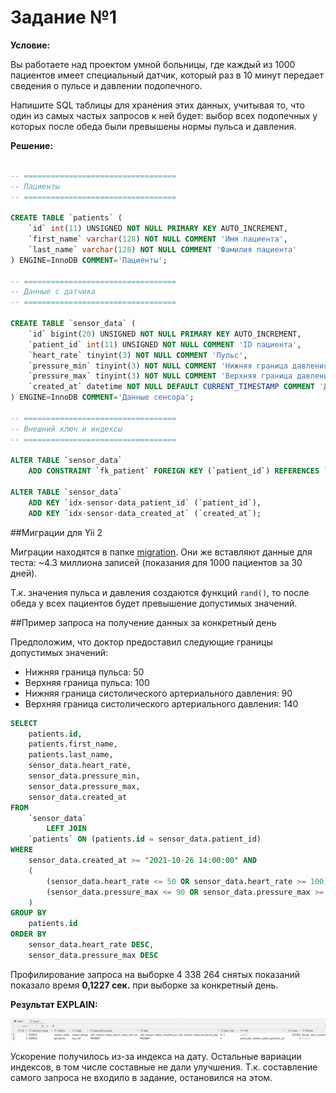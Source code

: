 # Задание №1

**Условие:** 

Вы работаете над проектом умной больницы, где каждый из 1000 пациентов имеет специальный датчик, который раз в 10 минут передает сведения о пульсе и давлении подопечного.  

Напишите SQL таблицы для хранения этих данных, учитывая то, что один из самых частых запросов к ней будет: выбор всех подопечных у которых после обеда были превышены нормы пульса и давления.

**Решение:**

```sql

-- ==================================
-- Пациенты
-- ==================================

CREATE TABLE `patients` (
    `id` int(11) UNSIGNED NOT NULL PRIMARY KEY AUTO_INCREMENT,
    `first_name` varchar(128) NOT NULL COMMENT 'Имя пациента',
    `last_name` varchar(128) NOT NULL COMMENT 'Фамилия пациента'
) ENGINE=InnoDB COMMENT='Пациенты';

-- ==================================
-- Данные с датчика
-- ==================================

CREATE TABLE `sensor_data` (
    `id` bigint(20) UNSIGNED NOT NULL PRIMARY KEY AUTO_INCREMENT,
    `patient_id` int(11) UNSIGNED NOT NULL COMMENT 'ID пациента',
    `heart_rate` tinyint(3) NOT NULL COMMENT 'Пульс',
    `pressure_min` tinyint(3) NOT NULL COMMENT 'Нижняя граница давления',
    `pressure_max` tinyint(3) NOT NULL COMMENT 'Верхняя граница давления',
    `created_at` datetime NOT NULL DEFAULT CURRENT_TIMESTAMP COMMENT 'Дата и время измерения'
) ENGINE=InnoDB COMMENT='Данные сенсора';

-- ==================================
-- Внешний ключ и индексы
-- ==================================

ALTER TABLE `sensor_data`
    ADD CONSTRAINT `fk_patient` FOREIGN KEY (`patient_id`) REFERENCES `patients` (`id`) ON DELETE CASCADE ON UPDATE CASCADE;

ALTER TABLE `sensor_data`
    ADD KEY `idx-sensor-data_patient_id` (`patient_id`),
    ADD KEY `idx-sensor-data_created_at` (`created_at`);
```

##Миграции для Yii 2

Миграции находятся в папке [migration](https://github.com/aik27/boxberry-test/task1/migration). Они же вставляют данные для теста: ~4.3 миллиона записей (показания для 1000 пациентов за 30 дней). 

Т.к. значения пульса и давления создаются функций `rand()`, то после обеда у всех пациентов будет превышение допустимых значений.

##Пример запроса на получение данных за конкретный день

Предположим, что доктор предоставил следующие границы допустимых значений:

+ Нижняя граница пульса: 50
+ Верхняя граница пульса: 100
+ Нижняя граница систолического артериального давления: 90
+ Верхняя граница систолического артериального давления: 140

```sql
SELECT
    patients.id,
    patients.first_name,
    patients.last_name,
    sensor_data.heart_rate,
    sensor_data.pressure_min,
    sensor_data.pressure_max,
    sensor_data.created_at
FROM
    `sensor_data`
        LEFT JOIN
    `patients` ON (patients.id = sensor_data.patient_id)
WHERE
    sensor_data.created_at >= "2021-10-26 14:00:00" AND
    (
        (sensor_data.heart_rate <= 50 OR sensor_data.heart_rate >= 100) OR
        (sensor_data.pressure_max <= 90 OR sensor_data.pressure_max >= 140)
    )
GROUP BY
    patients.id
ORDER BY
    sensor_data.heart_rate DESC,
    sensor_data.pressure_max DESC
```

Профилирование запроса на выборке 4 338 264 снятых показаний показало время **0,1227 сек.** при выборке за конкретный день. 

**Результат EXPLAIN:**

![](explain.png)

Ускорение получилось из-за индекса на дату. Остальные вариации индексов, в том числе составные не дали улучшения. Т.к. составление самого запроса не входило в задание, остановился на этом.


